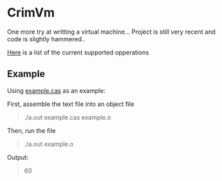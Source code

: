 # CrimVm

One more try at writting a virtual machine... 
Project is still very recent and code is slightly hammered..


[Here](Operations.md) is a list of the current supported opperations


## Example

Using [example.cas](tests/example.cas) as an example:

First, assemble the text file into an object file

>./a.out example.cas example.o

Then, run the file

>./a.out example.o

Output:

>60



